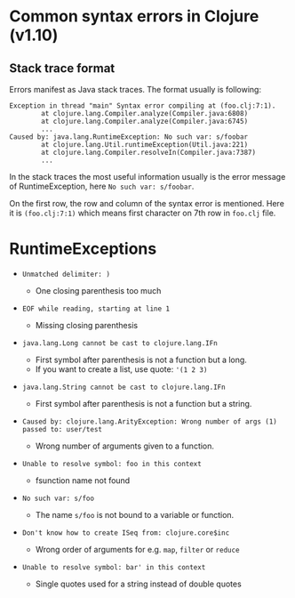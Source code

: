 # Common syntax errors in Clojure (v1.10)

## Stack trace format

Errors manifest as Java stack traces. The format usually is following:

```
Exception in thread "main" Syntax error compiling at (foo.clj:7:1).
        at clojure.lang.Compiler.analyze(Compiler.java:6808)
        at clojure.lang.Compiler.analyze(Compiler.java:6745)
        ...
Caused by: java.lang.RuntimeException: No such var: s/foobar
        at clojure.lang.Util.runtimeException(Util.java:221)
        at clojure.lang.Compiler.resolveIn(Compiler.java:7387)
        ...
```

In the stack traces the most useful information usually is the error message of RuntimeException, here `No such var: s/foobar`.

On the first row, the row and column of the syntax error is mentioned. Here it is `(foo.clj:7:1)` which means first character on 7th row in `foo.clj` file.

# RuntimeExceptions

- `Unmatched delimiter: )`
  - One closing parenthesis too much

- `EOF while reading, starting at line 1`
  - Missing closing parenthesis

- `java.lang.Long cannot be cast to clojure.lang.IFn`
  - First symbol after parenthesis is not a function but a long.
  - If you want to create a list, use quote: `'(1 2 3)`

- `java.lang.String cannot be cast to clojure.lang.IFn`
  - First symbol after parenthesis is not a function but a string.

- `Caused by: clojure.lang.ArityException: Wrong number of args (1) passed to: user/test`
  - Wrong number of arguments given to a function.

- `Unable to resolve symbol: foo in this context`
  - fsunction name not found

- `No such var: s/foo`
  - The name `s/foo` is not bound to a variable or function.

- `Don't know how to create ISeq from: clojure.core$inc`
  - Wrong order of arguments for e.g. `map`, `filter` or `reduce`

- `Unable to resolve symbol: bar' in this context`
  - Single quotes used for a string instead of double quotes
